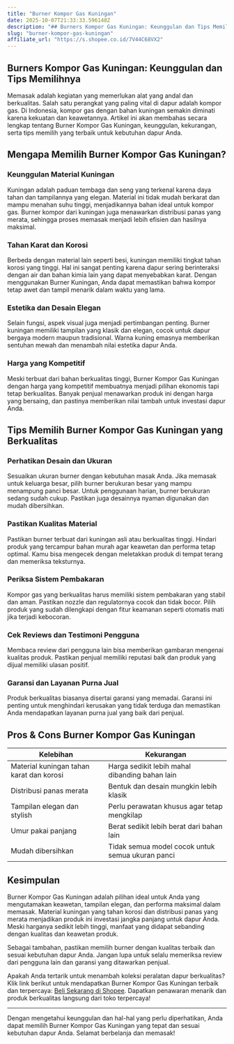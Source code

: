 ```yaml
---
title: "Burner Kompor Gas Kuningan"
date: 2025-10-07T21:33:33.596148Z
description: "## Burners Kompor Gas Kuningan: Keunggulan dan Tips Memilihnya..."
slug: "burner-kompor-gas-kuningan"
affiliate_url: "https://s.shopee.co.id/7V44C68VX2"
---
```

## Burners Kompor Gas Kuningan: Keunggulan dan Tips Memilihnya

Memasak adalah kegiatan yang memerlukan alat yang andal dan berkualitas. Salah satu perangkat yang paling vital di dapur adalah kompor gas. Di Indonesia, kompor gas dengan bahan kuningan semakin diminati karena kekuatan dan keawetannya. Artikel ini akan membahas secara lengkap tentang Burner Kompor Gas Kuningan, keunggulan, kekurangan, serta tips memilih yang terbaik untuk kebutuhan dapur Anda.

## Mengapa Memilih Burner Kompor Gas Kuningan?

### Keunggulan Material Kuningan

Kuningan adalah paduan tembaga dan seng yang terkenal karena daya tahan dan tampilannya yang elegan. Material ini tidak mudah berkarat dan mampu menahan suhu tinggi, menjadikannya bahan ideal untuk kompor gas. Burner kompor dari kuningan juga menawarkan distribusi panas yang merata, sehingga proses memasak menjadi lebih efisien dan hasilnya maksimal.

### Tahan Karat dan Korosi

Berbeda dengan material lain seperti besi, kuningan memiliki tingkat tahan korosi yang tinggi. Hal ini sangat penting karena dapur sering berinteraksi dengan air dan bahan kimia lain yang dapat menyebabkan karat. Dengan menggunakan Burner Kuningan, Anda dapat memastikan bahwa kompor tetap awet dan tampil menarik dalam waktu yang lama.

### Estetika dan Desain Elegan

Selain fungsi, aspek visual juga menjadi pertimbangan penting. Burner kuningan memiliki tampilan yang klasik dan elegan, cocok untuk dapur bergaya modern maupun tradisional. Warna kuning emasnya memberikan sentuhan mewah dan menambah nilai estetika dapur Anda.

### Harga yang Kompetitif

Meski terbuat dari bahan berkualitas tinggi, Burner Kompor Gas Kuningan dengan harga yang kompetitif membuatnya menjadi pilihan ekonomis tapi tetap berkualitas. Banyak penjual menawarkan produk ini dengan harga yang bersaing, dan pastinya memberikan nilai tambah untuk investasi dapur Anda.

## Tips Memilih Burner Kompor Gas Kuningan yang Berkualitas

### Perhatikan Desain dan Ukuran

Sesuaikan ukuran burner dengan kebutuhan masak Anda. Jika memasak untuk keluarga besar, pilih burner berukuran besar yang mampu menampung panci besar. Untuk penggunaan harian, burner berukuran sedang sudah cukup. Pastikan juga desainnya nyaman digunakan dan mudah dibersihkan.

### Pastikan Kualitas Material

Pastikan burner terbuat dari kuningan asli atau berkualitas tinggi. Hindari produk yang tercampur bahan murah agar keawetan dan performa tetap optimal. Kamu bisa mengecek dengan meletakkan produk di tempat terang dan memeriksa teksturnya.

### Periksa Sistem Pembakaran

Kompor gas yang berkualitas harus memiliki sistem pembakaran yang stabil dan aman. Pastikan nozzle dan regulatornya cocok dan tidak bocor. Pilih produk yang sudah dilengkapi dengan fitur keamanan seperti otomatis mati jika terjadi kebocoran.

### Cek Reviews dan Testimoni Pengguna

Membaca review dari pengguna lain bisa memberikan gambaran mengenai kualitas produk. Pastikan penjual memiliki reputasi baik dan produk yang dijual memiliki ulasan positif.

### Garansi dan Layanan Purna Jual

Produk berkualitas biasanya disertai garansi yang memadai. Garansi ini penting untuk menghindari kerusakan yang tidak terduga dan memastikan Anda mendapatkan layanan purna jual yang baik dari penjual.

## Pros & Cons Burner Kompor Gas Kuningan

| Kelebihan                                          | Kekurangan                                    |
|-----------------------------------------------------|-----------------------------------------------|
| Material kuningan tahan karat dan korosi           | Harga sedikit lebih mahal dibanding bahan lain |
| Distribusi panas merata                            | Bentuk dan desain mungkin lebih klasik        |
| Tampilan elegan dan stylish                        | Perlu perawatan khusus agar tetap mengkilap   |
| Umur pakai panjang                                | Berat sedikit lebih berat dari bahan lain    |
| Mudah dibersihkan                                | Tidak semua model cocok untuk semua ukuran panci |

## Kesimpulan

Burner Kompor Gas Kuningan adalah pilihan ideal untuk Anda yang mengutamakan keawetan, tampilan elegan, dan performa maksimal dalam memasak. Material kuningan yang tahan korosi dan distribusi panas yang merata menjadikan produk ini investasi jangka panjang untuk dapur Anda. Meski harganya sedikit lebih tinggi, manfaat yang didapat sebanding dengan kualitas dan keawetan produk.

Sebagai tambahan, pastikan memilih burner dengan kualitas terbaik dan sesuai kebutuhan dapur Anda. Jangan lupa untuk selalu memeriksa review dari pengguna lain dan garansi yang ditawarkan penjual.

Apakah Anda tertarik untuk menambah koleksi peralatan dapur berkualitas? Klik link berikut untuk mendapatkan Burner Kompor Gas Kuningan terbaik dan terpercaya: [Beli Sekarang di Shopee](https://s.shopee.co.id/7V44C68VX2). Dapatkan penawaran menarik dan produk berkualitas langsung dari toko terpercaya!

---

Dengan mengetahui keunggulan dan hal-hal yang perlu diperhatikan, Anda dapat memilih Burner Kompor Gas Kuningan yang tepat dan sesuai kebutuhan dapur Anda. Selamat berbelanja dan memasak!